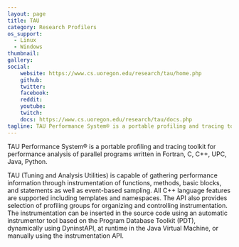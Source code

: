 ```yaml
---
layout: page
title: TAU
category: Research Profilers
os_support:
  - Linux
  - Windows
thumbnail:
gallery:
social:
    website: https://www.cs.uoregon.edu/research/tau/home.php
    github: 
    twitter:
    facebook:
    reddit: 
    youtube: 
    twitch: 
    docs: https://www.cs.uoregon.edu/research/tau/docs.php
tagline: TAU Performance System® is a portable profiling and tracing toolkit for performance analysis of parallel programs written in Fortran, C, C++, UPC, Java, Python.
---
```

TAU Performance System® is a portable profiling and tracing toolkit for performance analysis of parallel programs written in Fortran, C, C++, UPC, Java, Python.

TAU (Tuning and Analysis Utilities) is capable of gathering performance information through instrumentation of functions, methods, basic blocks, and statements as well as event-based sampling. All C++ language features are supported including templates and namespaces. The API also provides selection of profiling groups for organizing and controlling instrumentation. The instrumentation can be inserted in the source code using an automatic instrumentor tool based on the Program Database Toolkit (PDT), dynamically using DyninstAPI, at runtime in the Java Virtual Machine, or manually using the instrumentation API.
